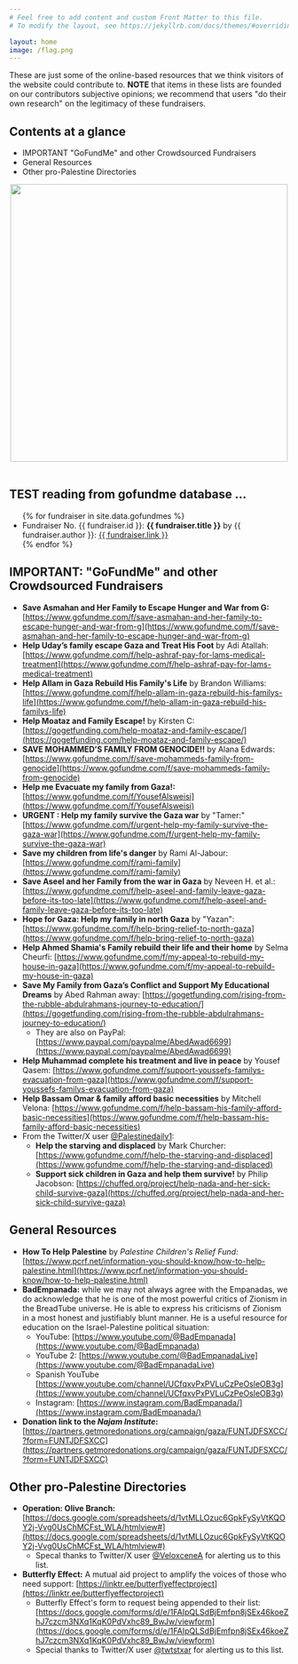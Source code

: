 ```yaml
---
# Feel free to add content and custom Front Matter to this file.
# To modify the layout, see https://jekyllrb.com/docs/themes/#overriding-theme-defaults

layout: home
image: /flag.png
---
```


These are just some of the online-based resources that we think visitors of the website could contribute to. __NOTE__ that items in these lists are founded on our contributors subjective opinions; we recommend that users "do their own research" on the legitimacy of these fundraisers.

## Contents at a glance

* IMPORTANT "GoFundMe" and other Crowdsourced Fundraisers
* General Resources
* Other pro-Palestine Directories

<center>
   <img src="{{ site.baseurl }}/flag.png" width=500px />
</center>

<br/>

## TEST reading from gofundme database ...

<ul>
{% for fundraiser in site.data.gofundmes %}
  <li>
    Fundraiser No. {{ fundraiser.id }}: <b>{{ fundraiser.title }}</b> by {{ fundraiser.author }}: <a href="{{ fundraiser.link }}" target="_blank">{{ fundraiser.link }}</a>
  </li>
{% endfor %}
</ul>

## IMPORTANT: "GoFundMe" and other Crowdsourced Fundraisers

* __Save Asmahan and Her Family to Escape Hunger and War from G:__ [https://www.gofundme.com/f/save-asmahan-and-her-family-to-escape-hunger-and-war-from-g](https://www.gofundme.com/f/save-asmahan-and-her-family-to-escape-hunger-and-war-from-g)
* __Help Uday’s family escape Gaza and Treat His Foot__ by Adi Atallah: [https://www.gofundme.com/f/help-ashraf-pay-for-lams-medical-treatment](https://www.gofundme.com/f/help-ashraf-pay-for-lams-medical-treatment)
* __Help Allam in Gaza Rebuild His Family's Life__ by Brandon Williams: [https://www.gofundme.com/f/help-allam-in-gaza-rebuild-his-familys-life](https://www.gofundme.com/f/help-allam-in-gaza-rebuild-his-familys-life)
* __Help Moataz and Family Escape!__ by Kirsten C: [https://gogetfunding.com/help-moataz-and-family-escape/](https://gogetfunding.com/help-moataz-and-family-escape/)
* __SAVE MOHAMMED’S FAMILY FROM GENOCIDE‼️__ by Alana Edwards: [https://www.gofundme.com/f/save-mohammeds-family-from-genocide](https://www.gofundme.com/f/save-mohammeds-family-from-genocide)
* __Help me Evacuate my family from Gaza!:__ [https://www.gofundme.com/f/YousefAlsweisi](https://www.gofundme.com/f/YousefAlsweisi)
* __URGENT : Help my family survive the Gaza war__ by "Tamer:" [https://www.gofundme.com/f/urgent-help-my-family-survive-the-gaza-war](https://www.gofundme.com/f/urgent-help-my-family-survive-the-gaza-war)
* __Save my children from life's danger__ by Rami Al-Jabour: [https://www.gofundme.com/f/rami-family](https://www.gofundme.com/f/rami-family)
* __Save Aseel and her Family from the war in Gaza__ by Neveen H. et al.: [https://www.gofundme.com/f/help-aseel-and-family-leave-gaza-before-its-too-late](https://www.gofundme.com/f/help-aseel-and-family-leave-gaza-before-its-too-late)
* __Hope for Gaza: Help my family in north Gaza__ by "Yazan": [https://www.gofundme.com/f/help-bring-relief-to-north-gaza](https://www.gofundme.com/f/help-bring-relief-to-north-gaza)
* __Help Ahmed Shamia's Family rebuild their life and their home__ by Selma Cheurfi: [https://www.gofundme.com/f/my-appeal-to-rebuild-my-house-in-gaza](https://www.gofundme.com/f/my-appeal-to-rebuild-my-house-in-gaza)
* __Save My Family from Gaza’s Conflict and Support My Educational Dreams__ by Abed Rahman away: [https://gogetfunding.com/rising-from-the-rubble-abdulrahmans-journey-to-education/](https://gogetfunding.com/rising-from-the-rubble-abdulrahmans-journey-to-education/)
    * They are also on PayPal: [https://www.paypal.com/paypalme/AbedAwad6699](https://www.paypal.com/paypalme/AbedAwad6699)
* __Help Muhammad complete his treatment and live in peace__ by Yousef Qasem: [https://www.gofundme.com/f/support-youssefs-familys-evacuation-from-gaza](https://www.gofundme.com/f/support-youssefs-familys-evacuation-from-gaza)
* __Help Bassam Omar & family afford basic necessities__ by Mitchell Velona: [https://www.gofundme.com/f/help-bassam-his-family-afford-basic-necessities](https://www.gofundme.com/f/help-bassam-his-family-afford-basic-necessities)
* From the Twitter/X user [@Palestinedaily1](https://x.com/Palestinedaily1):
    * __Help the starving and displaced__ by Mark Churcher: [https://www.gofundme.com/f/help-the-starving-and-displaced](https://www.gofundme.com/f/help-the-starving-and-displaced)
    * __Support sick children in Gaza and help them survive!__ by Philip Jacobson: [https://chuffed.org/project/help-nada-and-her-sick-child-survive-gaza](https://chuffed.org/project/help-nada-and-her-sick-child-survive-gaza)
    
## General Resources

* __How To Help Palestine__ by _Palestine Children's Relief Fund:_ [https://www.pcrf.net/information-you-should-know/how-to-help-palestine.html](https://www.pcrf.net/information-you-should-know/how-to-help-palestine.html)
* __BadEmpanada:__ while we may not always agree with the Empanadas, we do acknowledge that he is one of the most powerful critics of Zionism in the BreadTube universe. He is able to express his criticisms of Zionism in a most honest and justifiably blunt manner. He is a useful resource for education on the Israel-Palestine political situation:
    * YouTube: [https://www.youtube.com/@BadEmpanada](https://www.youtube.com/@BadEmpanada)
    * YouTube 2: [https://www.youtube.com/@BadEmpanadaLive](https://www.youtube.com/@BadEmpanadaLive)
    * Spanish YouTube [https://www.youtube.com/channel/UCfqxvPxPVLuCzPeOsleOB3g](https://www.youtube.com/channel/UCfqxvPxPVLuCzPeOsleOB3g)
    * Instagram: [https://www.instagram.com/BadEmpanada/](https://www.instagram.com/BadEmpanada/)
* __Donation link to the _Najam Institute_:__ [https://partners.getmoredonations.org/campaign/gaza/FUNTJDFSXCC/?form=FUNTJDFSXCC](https://partners.getmoredonations.org/campaign/gaza/FUNTJDFSXCC/?form=FUNTJDFSXCC)

## Other pro-Palestine Directories

* __Operation: Olive Branch:__ [https://docs.google.com/spreadsheets/d/1vtMLLOzuc6GpkFySyVtKQOY2j-Vvg0UsChMCFst_WLA/htmlview#](https://docs.google.com/spreadsheets/d/1vtMLLOzuc6GpkFySyVtKQOY2j-Vvg0UsChMCFst_WLA/htmlview#)
    * Specal thanks to Twitter/X user [@VeloxceneA](https://x.com/VeloxceneA) for alerting us to this list.
* __Butterfly Effect:__ A mutual aid project to amplify the voices of those who need support: [https://linktr.ee/butterflyeffectproject](https://linktr.ee/butterflyeffectproject)
    * Butterfly Effect's form to request being appended to their list: [https://docs.google.com/forms/d/e/1FAIpQLSdBjEmfpn8jSEx46koeZhJ7czcm3NXq1KqK0PdVxhc89_BwJw/viewform](https://docs.google.com/forms/d/e/1FAIpQLSdBjEmfpn8jSEx46koeZhJ7czcm3NXq1KqK0PdVxhc89_BwJw/viewform)
    * Special thanks to Twitter/X user [@twtstxar](https://x.com/twtstxar) for alerting us to this list.

